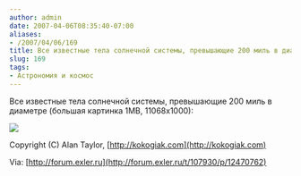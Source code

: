 ```yaml
---
author: admin
date: 2007-04-06T08:35:40-07:00
aliases:
- /2007/04/06/169
title: Все известные тела солнечной системы, превышающие 200 миль в диаметре
slug: 169
tags:
- Астрономия и космос
---
```


Все известные тела солнечной системы, превышающие 200 миль в диаметре (большая картинка 1MB, 11068х1000):

[![](/2007/04/solarsystembodies.thumbnail.jpg)](http://kokogiak.com/solarsystembodieslargerthan200miles.html)

Copyright (C) Alan Taylor, [http://kokogiak.com](http://kokogiak.com)

Via: [http://forum.exler.ru](http://forum.exler.ru/t/107930/p/12470762)
